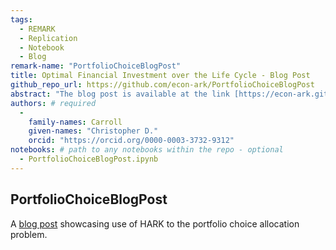 ```yaml
---
tags:
  - REMARK
  - Replication
  - Notebook
  - Blog
remark-name: "PortfolioChoiceBlogPost"
title: Optimal Financial Investment over the Life Cycle - Blog Post
github_repo_url: https://github.com/econ-ark/PortfolioChoiceBlogPost
abstract: "The blog post is available at the link [https://econ-ark.github.io/PortfolioChoiceBlogPost/PortfolioChoiceBlogPost.html](https://econ-ark.github.io/PortfolioChoiceBlogPost/PortfolioChoiceBlogPost.html)."
authors: # required
  -
    family-names: Carroll
    given-names: "Christopher D."
    orcid: "https://orcid.org/0000-0003-3732-9312"
notebooks: # path to any notebooks within the repo - optional
  - PortfolioChoiceBlogPost.ipynb
---
```



## PortfolioChoiceBlogPost

A [blog post](https://econ-ark.github.io/PortfolioChoiceBlogPost/PortfolioChoiceBlogPost.html) showcasing use of HARK
to the portfolio choice allocation problem.

